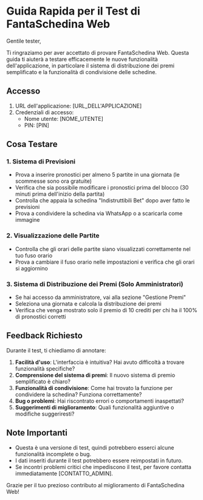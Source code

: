 # Guida Rapida per il Test di FantaSchedina Web

Gentile tester,

Ti ringraziamo per aver accettato di provare FantaSchedina Web. Questa guida ti aiuterà a testare efficacemente le nuove funzionalità dell'applicazione, in particolare il sistema di distribuzione dei premi semplificato e la funzionalità di condivisione delle schedine.

## Accesso

1. URL dell'applicazione: [URL_DELL'APPLICAZIONE]
2. Credenziali di accesso:
   - Nome utente: [NOME_UTENTE]
   - PIN: [PIN]

## Cosa Testare

### 1. Sistema di Previsioni
- Prova a inserire pronostici per almeno 5 partite in una giornata (le scommesse sono ora gratuite)
- Verifica che sia possibile modificare i pronostici prima del blocco (30 minuti prima dell'inizio della partita)
- Controlla che appaia la schedina "Indistruttibili Bet" dopo aver fatto le previsioni
- Prova a condividere la schedina via WhatsApp o a scaricarla come immagine

### 2. Visualizzazione delle Partite
- Controlla che gli orari delle partite siano visualizzati correttamente nel tuo fuso orario
- Prova a cambiare il fuso orario nelle impostazioni e verifica che gli orari si aggiornino

### 3. Sistema di Distribuzione dei Premi (Solo Amministratori)
- Se hai accesso da amministratore, vai alla sezione "Gestione Premi"
- Seleziona una giornata e calcola la distribuzione dei premi
- Verifica che venga mostrato solo il premio di 10 crediti per chi ha il 100% di pronostici corretti

## Feedback Richiesto

Durante il test, ti chiediamo di annotare:

1. **Facilità d'uso**: L'interfaccia è intuitiva? Hai avuto difficoltà a trovare funzionalità specifiche?
2. **Comprensione del sistema di premi**: Il nuovo sistema di premio semplificato è chiaro?
3. **Funzionalità di condivisione**: Come hai trovato la funzione per condividere la schedina? Funziona correttamente?
4. **Bug o problemi**: Hai riscontrato errori o comportamenti inaspettati?
5. **Suggerimenti di miglioramento**: Quali funzionalità aggiuntive o modifiche suggeriresti?

## Note Importanti

- Questa è una versione di test, quindi potrebbero esserci alcune funzionalità incomplete o bug.
- I dati inseriti durante il test potrebbero essere reimpostati in futuro.
- Se incontri problemi critici che impediscono il test, per favore contatta immediatamente [CONTATTO_ADMIN].

Grazie per il tuo prezioso contributo al miglioramento di FantaSchedina Web!